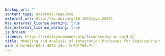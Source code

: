 ```yaml
---
backup_url: ''
content_type: external-resource
external_url: http://dx.doi.org/10.1002/sys.20021
has_external_licence_warning: true
has_external_license_warning: true
is_broken: ''
license: https://creativecommons.org/licenses/by-nc-sa/4.0/
title: Modeling and Analysis of Integration Processes for Engineering Systems
uid: 8b3ef04b-b9ef-4674-a3aa-2c0d1760c91f
---
```

